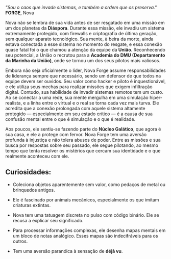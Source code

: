 *"Sou o caos que invade sistemas, e também a ordem que os preserva."*
**FORGE**, Nova

Nova não se lembra de sua vida antes de ser resgatado em uma missão em um dos planetas da **Diáspora**. Durante essa missão, ele invadiu um sistema extremamente protegido, com firewalls e criptografia de última geração, sem qualquer aparato tecnológico. Sua mente, à beira da morte, ainda estava conectada a esse sistema no momento do resgate, e essa conexão quase fatal foi o que chamou a atenção da equipe da **União**. Reconhecendo seu potencial, a União o recrutou para a **Academia do DMU (Departamento da Marinha da União)**, onde se tornou um dos seus pilotos mais valiosos.

Embora não seja oficialmente o líder, Nova Forge assume responsabilidades de liderança sempre que necessário, sendo um defensor de que todos na equipe devem ser ouvidos. Seu valor como hacker e piloto é inquestionável, e ele utiliza seus mechas para realizar missões que exigem infiltração digital. Contudo, sua habilidade de invadir sistemas remotos tem um custo. Ao se conectar a uma rede, sua mente mergulha em uma simulação hiper-realista, e a linha entre o virtual e o real se torna cada vez mais turva. Ele acredita que a conexão prolongada com aquele sistema altamente protegido — especialmente em seu estado crítico — é a causa de sua confusão mental entre o que é simulação e o que é realidade.

Aos poucos, ele sentiu-se fazendo parte do **Núcleo Galático**, que agora é sua casa, e ele a protege com fervor. Nova Forge tem uma aversão profunda à injustiça e não tolera abusos de poder. Entre as missões e sua busca por respostas sobre seu passado, ele segue pilotando, ao mesmo tempo que tenta resolver os mistérios que cercam sua identidade e o que realmente aconteceu com ele.

## Curiosidades:

* Coleciona objetos aparentemente sem valor, como pedaços de metal ou brinquedos antigos.

* Ele é fascinado por animais mecânicos, especialmente os que imitam criaturas extintas.

* Nova tem uma tatuagem discreta no pulso com código binário. Ele se recusa a explicar seu significado.

* Para processar informações complexas, ele desenha mapas mentais em um bloco de notas analógico. Esses mapas são indecifráveis para os outros.

* Tem uma aversão paranóica à sensação de **déjà vu**.
